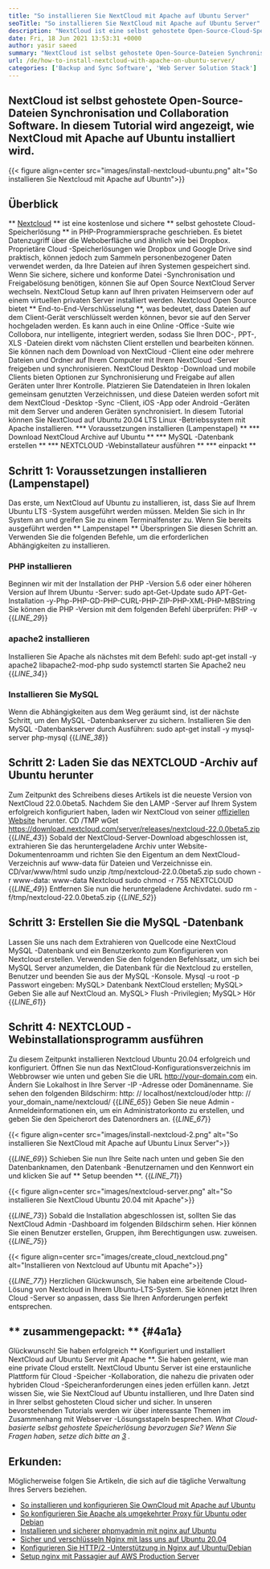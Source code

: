 ```yaml
---
title: "So installieren Sie NextCloud mit Apache auf Ubuntu Server" 
seoTitle: "So installieren Sie NextCloud mit Apache auf Ubuntu Server" 
description: "NextCloud ist eine selbst gehostete Open-Source-Cloud-Speicherlösung, die in PHP geschrieben wurde. In diesem Artikel wird angezeigt, wie NextCloud mit Apache auf Ubuntu installiert wird." 
date: Fri, 18 Jun 2021 13:53:31 +0000
author: yasir saeed
summary: "NextCloud ist selbst gehostete Open-Source-Dateien Synchronisierungs- und Zusammenarbeitssoftware. In diesem Tutorial wird angezeigt, wie NextCloud mit Apache auf Ubuntu installiert wird." 
url: /de/how-to-install-nextcloud-with-apache-on-ubuntu-server/
categories: ['Backup and Sync Software', 'Web Server Solution Stack']
---
```


## NextCloud ist selbst gehostete Open-Source-Dateien Synchronisation und Collaboration Software. In diesem Tutorial wird angezeigt, wie NextCloud mit Apache auf Ubuntu installiert wird.

{{< figure align=center src="images/install-nextcloud-ubuntu.png" alt="So installieren Sie Nextcloud mit Apache auf Ubuntn">}}


## **Überblick**
** [Nextcloud][1] ** ist eine kostenlose und sichere ** selbst gehostete Cloud-Speicherlösung ** in PHP-Programmiersprache geschrieben. Es bietet Datenzugriff über die Weboberfläche und ähnlich wie bei Dropbox. Proprietäre Cloud -Speicherlösungen wie Dropbox und Google Drive sind praktisch, können jedoch zum Sammeln personenbezogener Daten verwendet werden, da Ihre Dateien auf ihren Systemen gespeichert sind. Wenn Sie sichere, sichere und konforme Datei -Synchronisation und Freigabelösung benötigen, können Sie auf Open Source NextCloud Server wechseln. NextCloud Setup kann auf Ihren privaten Heimservern oder auf einem virtuellen privaten Server installiert werden.
Nextcloud Open Source bietet ** End-to-End-Verschlüsselung **, was bedeutet, dass Dateien auf dem Client-Gerät verschlüsselt werden können, bevor sie auf den Server hochgeladen werden. Es kann auch in eine Online -Office -Suite wie Collobora, nur intelligente, integriert werden, sodass Sie Ihren DOC-, PPT-, XLS -Dateien direkt vom nächsten Client erstellen und bearbeiten können. Sie können nach dem Download von NextCloud -Client eine oder mehrere Dateien und Ordner auf Ihrem Computer mit Ihrem NextCloud -Server freigeben und synchronisieren. NextCloud Desktop -Download und mobile Clients bieten Optionen zur Synchronisierung und Freigabe auf allen Geräten unter Ihrer Kontrolle. Platzieren Sie Datendateien in Ihren lokalen gemeinsam genutzten Verzeichnissen, und diese Dateien werden sofort mit dem NextCloud -Desktop -Sync -Client, iOS -App oder Android -Geräten mit dem Server und anderen Geräten synchronisiert.
In diesem Tutorial können Sie NextCloud auf Ubuntu 20.04 LTS Linux -Betriebssystem mit Apache installieren.
  *** Voraussetzungen installieren (Lampenstapel) **
  *** Download NextCloud Archive auf Ubuntu **
  *** MySQL -Datenbank erstellen **
  *** NEXTCLOUD -Webinstallateur ausführen **
  *** einpackt **

## Schritt 1: Voraussetzungen installieren (Lampenstapel)
Das erste, um NextCloud auf Ubuntu zu installieren, ist, dass Sie auf Ihrem Ubuntu LTS -System ausgeführt werden müssen. Melden Sie sich in Ihr System an und greifen Sie zu einem Terminalfenster zu. Wenn Sie bereits ausgeführt werden ** Lampenstapel ** Überspringen Sie diesen Schritt an. Verwenden Sie die folgenden Befehle, um die erforderlichen Abhängigkeiten zu installieren.

### PHP installieren
Beginnen wir mit der Installation der PHP -Version 5.6 oder einer höheren Version auf Ihrem Ubuntu -Server:
sudo apt-Get-Update
sudo APT-Get-Installation -y-Php-PHP-GD-PHP-CURL-PHP-ZIP-PHP-XML-PHP-MBString
Sie können die PHP -Version mit dem folgenden Befehl überprüfen:
PHP -v
{{_LINE_29_}}

### apache2 installieren
Installieren Sie Apache als nächstes mit dem Befehl:
sudo apt-get install -y apache2 libapache2-mod-php
sudo systemctl starten Sie Apache2 neu
{{_LINE_34_}}

### Installieren Sie MySQL
Wenn die Abhängigkeiten aus dem Weg geräumt sind, ist der nächste Schritt, um den MySQL -Datenbankserver zu sichern. Installieren Sie den MySQL -Datenbankserver durch Ausführen:
sudo apt-get install -y mysql-server php-mysql
{{_LINE_38_}}

## Schritt 2: Laden Sie das NEXTCLOUD -Archiv auf Ubuntu herunter
Zum Zeitpunkt des Schreibens dieses Artikels ist die neueste Version von NextCloud 22.0.0beta5. Nachdem Sie den LAMP -Server auf Ihrem System erfolgreich konfiguriert haben, laden wir NextCloud von seiner [offiziellen Website][2] herunter.
CD /TMP
wGet https://download.nextcloud.com/server/releases/nextcloud-22.0.0beta5.zip
{{_LINE_43_}}
Sobald der NextCloud-Server-Download abgeschlossen ist, extrahieren Sie das heruntergeladene Archiv unter Website-Dokumentenroamm und richten Sie den Eigentum an dem NextCloud-Verzeichnis auf www-data für Dateien und Verzeichnisse ein.
CD/var/www/html
sudo unzip /tmp/nextcloud-22.0.0beta5.zip
sudo chown -r www-data: www-data Nextcloud
sudo chmod -r 755 NEXTCLOUD
{{_LINE_49_}}
Entfernen Sie nun die heruntergeladene Archivdatei.
sudo rm -f/tmp/nextcloud-22.0.0beta5.zip
{{_LINE_52_}}

## Schritt 3: Erstellen Sie die MySQL -Datenbank
Lassen Sie uns nach dem Extrahieren von Quellcode eine NextCloud MySQL -Datenbank und ein Benutzerkonto zum Konfigurieren von Nextcloud erstellen. Verwenden Sie den folgenden Befehlssatz, um sich bei MySQL Server anzumelden, die Datenbank für die Nextcloud zu erstellen, Benutzer und beenden Sie aus der MySQL -Konsole.
Mysql -u root -p
Passwort eingeben:
MySQL> Datenbank NextCloud erstellen;
MySQL> Geben Sie alle auf NextCloud an.
MySQL> Flush -Privilegien;
MySQL> Hör
{{_LINE_61_}}

## Schritt 4: NEXTCLOUD -Webinstallationsprogramm ausführen
Zu diesem Zeitpunkt installieren Nextcloud Ubuntu 20.04 erfolgreich und konfiguriert. Öffnen Sie nun das NextCloud-Konfigurationsverzeichnis im Webbrowser wie unten und geben Sie die URL http://your-domain.com ein. Ändern Sie Lokalhost in Ihre Server -IP -Adresse oder Domänenname. Sie sehen den folgenden Bildschirm:
http: // localhost/nextcloud/oder http: // your_domain_name/nextcloud/
{{_LINE_65_}}
Geben Sie neue Admin -Anmeldeinformationen ein, um ein Administratorkonto zu erstellen, und geben Sie den Speicherort des Datenordners an.
{{_LINE_67_}}

{{< figure align=center src="images/install-nextcloud-2.png" alt="So installieren Sie NextCloud mit Apache auf Ubuntu Linux Server">}}

{{_LINE_69_}}
Schieben Sie nun Ihre Seite nach unten und geben Sie den Datenbanknamen, den Datenbank -Benutzernamen und den Kennwort ein und klicken Sie auf ** Setup beenden **.
{{_LINE_71_}}

{{< figure align=center src="images/nextcloud-server.png" alt="So installieren Sie NextCloud Ubuntu 20.04 mit Apache">}}

{{_LINE_73_}}
Sobald die Installation abgeschlossen ist, sollten Sie das NextCloud Admin -Dashboard im folgenden Bildschirm sehen. Hier können Sie einen Benutzer erstellen, Gruppen, ihm Berechtigungen usw. zuweisen.
{{_LINE_75_}}

{{< figure align=center src="images/create_cloud_nextcloud.png" alt="Installieren von Nextcloud auf Ubuntu mit Apache">}}

{{_LINE_77_}}
Herzlichen Glückwunsch, Sie haben eine arbeitende Cloud-Lösung von Nextcloud in Ihrem Ubuntu-LTS-System. Sie können jetzt Ihren Cloud -Server so anpassen, dass Sie Ihren Anforderungen perfekt entsprechen.

## ** zusammengepackt: ** {#4a1a}
Glückwunsch! Sie haben erfolgreich ** Konfiguriert und installiert NextCloud auf Ubuntu Server mit Apache **. Sie haben gelernt, wie man eine private Cloud erstellt. NextCloud Ubuntu Server ist eine erstaunliche Plattform für Cloud -Speicher -Kollaboration, die nahezu die privaten oder hybriden Cloud -Speicheranforderungen eines jeden erfüllen kann. Jetzt wissen Sie, wie Sie NextCloud auf Ubuntu installieren, und Ihre Daten sind in Ihrer selbst gehosteten Cloud sicher und sicher. In unseren bevorstehenden Tutorials werden wir über interessante Themen im Zusammenhang mit Webserver -Lösungsstapeln besprechen.
_What Cloud-basierte selbst gehostete Speicherlösung bevorzugen Sie? Wenn Sie Fragen haben, setze dich bitte an [3] ._

## Erkunden:
Möglicherweise folgen Sie Artikeln, die sich auf die tägliche Verwaltung Ihres Servers beziehen.
  * [So installieren und konfigurieren Sie OwnCloud mit Apache auf Ubuntu][4]
  * [So konfigurieren Sie Apache als umgekehrter Proxy für Ubuntu oder Debian][5]
  * [Installieren und sicherer phpmyadmin mit nginx auf Ubuntu][6]
  * [Sicher und verschlüsseln Nginx mit lass uns auf Ubuntu 20.04][7]
  * [Konfigurieren Sie HTTP/2 -Unterstützung in Nginx auf Ubuntu/Debian][8]
  * [Setup nginx mit Passagier auf AWS Production Server][9]

  
[1]: https://nextcloud.com/
[2]: https://nextcloud.com/install/
[3]: mailto:yasir.saeed@aspose.com
[4]: https://blog.containerize.com/backup-and-sync-software/how-to-install-and-configure-owncloud-with-apache-on-ubuntu/
[5]: https://blog.containerize.com/web-server-solution-stack/how-to-configure-apache-as-a-reverse-proxy-for-ubuntudebian/
[6]: https://blog.containerize.com/web-server-solution-stack/how-to-install-and-secure-phpmyadmin-with-nginx-on-ubuntu/
[7]: https://blog.containerize.com/web-server-solution-stack/how-to-secure-nginx-with-letsencrypt-on-ubuntu-20-04/
[8]: https://blog.containerize.com/web-server-solution-stack/how-to-configure-http2-support-in-nginx-on-ubuntudebian/
[9]: https://blog.containerize.com/web-server-solution-stack/how-to-setup-nginx-with-passenger-on-aws-production-server/
